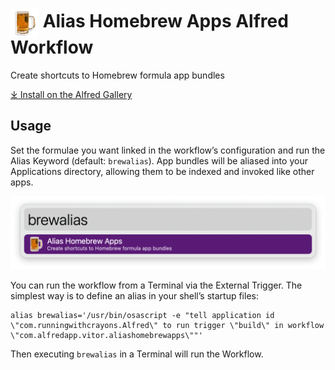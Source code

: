 # <img src='Workflow/icon.png' width='45' align='center' alt='icon'> Alias Homebrew Apps Alfred Workflow

Create shortcuts to Homebrew formula app bundles

<a href='https://alfred.app/workflows/alfredapp/alias-homebrew-apps'>⤓ Install on the Alfred Gallery</a>

## Usage

Set the formulae you want linked in the workflow’s configuration and run the Alias Keyword (default: `brewalias`). App bundles will be aliased into your Applications directory, allowing them to be indexed and invoked like other apps.

![Alfred search for brewalias](Workflow/images/about/brewalias.png)

You can run the workflow from a Terminal via the External Trigger. The simplest way is to define an alias in your shell’s startup files:

```
alias brewalias='/usr/bin/osascript -e "tell application id \"com.runningwithcrayons.Alfred\" to run trigger \"build\" in workflow \"com.alfredapp.vitor.aliashomebrewapps\""'
```

Then executing `brewalias` in a Terminal will run the Workflow.

